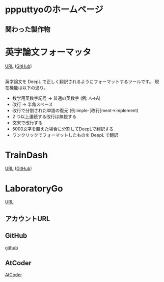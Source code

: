# ppputtyoのホームページ

## 関わった製作物

# 英字論文フォーマッタ

[URL](http://to-normal-code.herokuapp.com/to-normal-code) ([GitHub](https://github.com/ppputtyo/ToNormalCode))

<br>
英字論文を DeepL で正しく翻訳されるようにフォーマットするツールです。
現在機能は以下の通り。

-   数学用英数字記号 → 普通の英数字 (例: 𝔸→A)
-   改行 → 半角スペース
-   改行で分割された単語の復元 (例:imple-[改行]ment→implement)
-   2 つ以上連続する改行は無視する
-   文末で改行する
-   5000文字を超えた場合に分割してDeepLで翻訳する
-   ワンクリックでフォーマットしたものを DeepL で翻訳


# TrainDash
[URL](https://train-front.vercel.app/) ([GitHub](https://github.com/yuzuki-aritomo/train_front))

# LaboratoryGo
[URL](https://play.google.com/store/apps/details?id=ac.inoue.laboratorygo)


## アカウントURL

## GitHub
[github](https://github.com/ppputtyo)


## AtCoder
[AtCoder](https://atcoder.jp/users/ppputtyo)

<!-- Algorithm: highest 1071

Heuristic: highest 1371 -->

